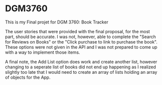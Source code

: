 # DGM3760

This is my Final projet for DGM 3760: Book Tracker

The user stories that were provided with the final proposal, for the most part, should be accurate. I was not, however, able to complete the "Search for Reviews on Books" or the "Click purchase to link to purchase the book". These options were not given in the API and I was not prepared to come up with a way to implement those items. 

A final note, the Add List option does work and create another list, however changing to a seperate list of books did not end up happening as I realized slightly too late that I would need to create an array of lists holding an array of objects for the App.


